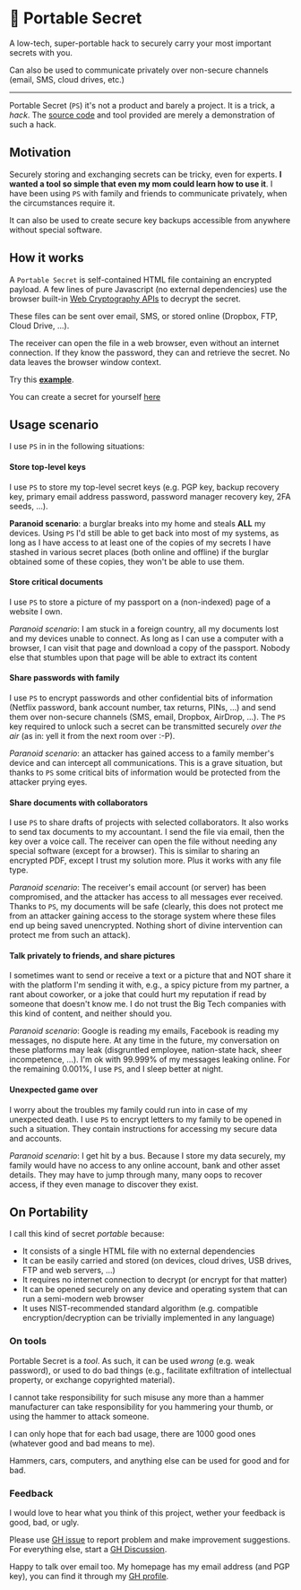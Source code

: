 # 🔐 Portable Secret
A low-tech, super-portable hack to securely carry your most important secrets with you.

Can also be used to communicate privately over non-secure channels (email, SMS, cloud drives, etc.)

---

Portable Secret (`PS`) it's not a product and barely a project. It is a trick, a *hack*.
The [source code](https://github.com/mprimi/portable-secret) and tool provided are merely a demonstration of such a hack.

## Motivation

Securely storing and exchanging secrets can be tricky, even for experts. **I wanted a tool so simple that even my mom could learn how to use it**. I have been using `PS` with family and friends to communicate privately, when the circumstances require it.

It can also be used to create secure key backups accessible from anywhere without special software.

## How it works

A `Portable Secret` is self-contained HTML file containing an encrypted payload.
A few lines of pure Javascript (no external dependencies) use the browser built-in [Web Cryptography APIs](https://developer.mozilla.org/en-US/docs/Web/API/Web_Crypto_API) to decrypt the secret.

These files can be sent over email, SMS, or stored online (Dropbox, FTP, Cloud Drive, ...).

The receiver can open the file in a web browser, even without an internet connection.
If they know the password, they can and retrieve the secret.
No data leaves the browser window context.

Try this **[example](https://mprimi.github.io/portable-secret/example.html)**.

You can create a secret for yourself [here](https://mprimi.github.io/portable-secret/create.html)

## Usage scenario

I use `PS` in in the following situations:

#### Store top-level keys

I use `PS` to store my top-level secret keys (e.g. PGP key, backup recovery key, primary email address password, password manager recovery key, 2FA seeds, ...).

**Paranoid scenario**: a burglar breaks into my home and steals **ALL** my devices. Using `PS`  I'd still be able to get back into most of my systems, as long as I have access to at least one of the copies of my secrets I have stashed in various secret places (both online and offline) if the burglar obtained some of these copies, they won't be able to use them.


#### Store critical documents

I use `PS` to store a picture of my passport on a (non-indexed) page of a website I own.

*Paranoid scenario*: I am stuck in a foreign country, all my documents lost and my devices unable to connect.
As long as I can use a computer with a browser, I can visit that page and download a copy of the passport. Nobody else that stumbles upon that page will be able to extract its content

#### Share passwords with family

I use `PS` to encrypt passwords and other confidential bits of information (Netflix password, bank account number, tax returns, PINs, ...) and send them over non-secure channels (SMS, email, Dropbox, AirDrop, ...).
The `PS` key required to unlock such a secret can be transmitted securely *over the air* (as in: yell it from the next room over :-P).

*Paranoid scenario*: an attacker has gained access to a family member's device and can intercept all communications. This is a grave situation, but thanks to `PS` some critical bits of information would be protected from the attacker prying eyes.

#### Share documents with collaborators

I use `PS` to share drafts of projects with selected collaborators. It also works to send tax documents to my accountant. I send the file via email, then the key over a voice call.
The receiver can open the file without needing any special software (except for a browser).
This is similar to sharing an encrypted PDF, except I trust my solution more. Plus it works with any file type.

*Paranoid scenario*: The receiver's email account (or server) has been compromised, and the attacker has access to all messages ever received. Thanks to `PS`, my documents will be safe
(clearly, this does not protect me from an attacker gaining access to the storage system where these files end up being saved unencrypted. Nothing short of divine intervention can  protect me from such an attack).


#### Talk privately to friends, and share pictures

I sometimes want to send or receive a text or a picture that and NOT share it with the platform I'm sending it with, e.g., a spicy picture from my partner, a rant about coworker, or a joke that could hurt my reputation if read by someone that doesn't know me.
I do not trust the Big Tech companies with this kind of content, and neither should you.

*Paranoid scenario*: Google is reading my emails, Facebook is reading my messages, no dispute here. At any time in the future, my conversation on these platforms may leak (disgruntled employee, nation-state hack, sheer incompetence, ...). I'm ok with 99.999% of my messages leaking online. For the remaining 0.001%, I use `PS`, and I sleep better at night.

#### Unexpected game over

I worry about the troubles my family could run into in case of my unexpected death.
I use `PS` to encrypt letters to my family to be opened in such a situation. They contain instructions for accessing my secure data and accounts.

*Paranoid scenario*: I get hit by a bus. Because I store my data securely, my family would have no access to any online account, bank and other asset details. They may have to jump through many, many oops to recover access, if they even manage to discover they exist.


## On Portability

I call this kind of secret *portable* because:

 * It consists of a single HTML file with no external dependencies
 * It can be easily carried and stored (on devices, cloud drives, USB drives, FTP and web servers, ...)
 * It requires no internet connection to decrypt (or encrypt for that matter)
 * It can be opened securely on any device and operating system that can run a semi-modern web browser
 * It uses NIST-recommended standard algorithm (e.g. compatible encryption/decryption can be trivially implemented in any language)

### On tools

Portable Secret is a *tool*. As such, it can be used *wrong* (e.g. weak password), or used to do bad things (e.g., facilitate exfiltration of intellectual property, or exchange copyrighted material).

I cannot take responsibility for such misuse any more than a hammer manufacturer can take responsibility for you hammering your thumb, or using the hammer to attack someone.

I can only hope that for each bad usage, there are 1000 good ones (whatever good and bad means to me).

Hammers, cars, computers, and anything else can be used for good and for bad.


### Feedback

I would love to hear what you think of this project, wether your feedback is good, bad, or ugly.

Please use [GH issue](https://github.com/mprimi/portable-secret/issues) to report problem and make improvement suggestions. For everything else, start a [GH Discussion](https://github.com/mprimi/portable-secret/discussions).

Happy to talk over email too. My homepage has my email address (and PGP key), you can find it through my [GH profile](https://github.com/mprimi).
